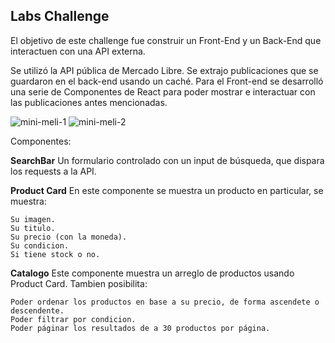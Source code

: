 

## Labs Challenge

El objetivo de este challenge fue construir un Front-End y un Back-End que interactuen con una API externa.

Se utilizó la API pública de Mercado Libre. Se extrajo publicaciones que se guardaron en el back-end usando un caché. Para el Front-end se desarrolló una serie de Componentes de React para poder mostrar e interactuar con las publicaciones antes mencionadas.

![mini-meli-1](https://i.ibb.co/k2zMFTN/Captura.png)
![mini-meli-2](https://i.ibb.co/bPdJdC2/Capturar.png)


Componentes:

**SearchBar**
Un formulario controlado con un input de búsqueda, que dispara los requests a la API.

**Product Card**
En este componente se muestra un producto en particular, se muestra:
```
Su imagen.
Su titulo.
Su precio (con la moneda).
Su condicion.
Si tiene stock o no.
```

**Catalogo**
Este componente muestra un arreglo de productos usando Product Card. Tambien posibilita:
```
Poder ordenar los productos en base a su precio, de forma ascendete o descendente.
Poder filtrar por condicion.
Poder páginar los resultados de a 30 productos por página.
```
